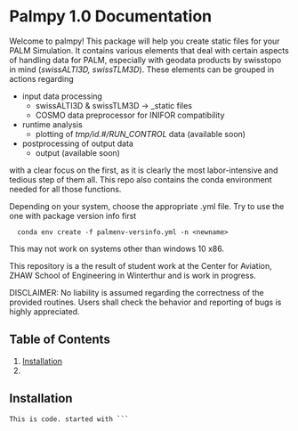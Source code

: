 # Palmpy 1.0 Documentation



Welcome to palmpy! This package will help you create static files for your PALM Simulation. It contains various elements that deal with certain aspects of handling data for PALM, especially with geodata products by swisstopo in mind (*swissALTI3D, swissTLM3D*). These elements can be grouped in actions regarding

 

- input data processing
  - swissALTI3D & swissTLM3D -> _static files
  - COSMO data preprocessor for INIFOR compatibility
- runtime analysis
  - plotting of *tmp/id.#/RUN_CONTROL* data (available soon)
- postprocessing of output data
  - output (available soon)



with a clear focus on the first, as it is clearly the most labor-intensive and tedious step of them all. This repo also contains the conda environment needed for all those functions.

Depending on your system, choose the appropriate .yml file. Try to use the one with package version info first

```
  conda env create -f palmenv-versinfo.yml -n <newname>
```

This may not work on systems other than windows 10 x86.

This repository is a the result of student work at the Center for Aviation, ZHAW School of Engineering in Winterthur and is work in progress.

DISCLAIMER: No liability is assumed regarding the correctness of the provided routines. Users shall check the behavior and reporting of bugs is highly appreciated.



## Table of Contents

1. [Installation](#Installation)
2. 





## Installation

```
This is code. started with ```
```

